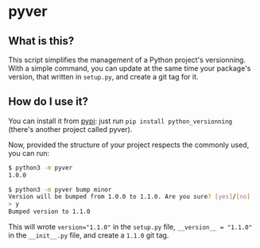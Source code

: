 # pyver

## What is this?

This script simplifies the management of a Python project's versionning.
With a simple command, you can update at the same time your package's version, that written
in `setup.py`, and create a git tag for it.


## How do I use it?

You can install it from [pypi](https://pypi.org/project/python-versionning/): just run
`pip install python_versionning` (there's another project called pyver).

Now, provided the structure of your project respects the commonly used, you can run:

```bash
$ python3 -m pyver
1.0.0

$ python3 -m pyver bump minor
Version will be bumped from 1.0.0 to 1.1.0. Are you sure? [yes]/[no]
> y
Bumped version to 1.1.0
```

This will wrote `version="1.1.0"` in the `setup.py` file, `__version__ = "1.1.0"` in the
`__init__.py` file, and create a `1.1.0` git tag.
